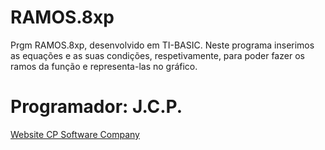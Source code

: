 # RAMOS.8xp
Prgm RAMOS.8xp, desenvolvido em TI-BASIC. Neste programa inserimos as equações e as suas condições, respetivamente, para poder fazer os ramos da função e representa-las no gráfico.
<h1>Programador: J.C.P.</h1>
<p><a href="cpsoftwarecompany.epizy.com" title="Ir para Website da CP Software Company" target="_blank">Website CP Software Company</a></p>
